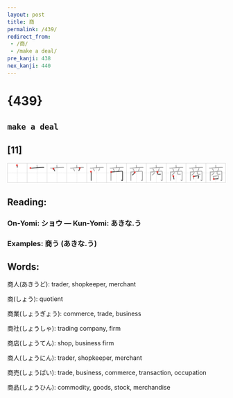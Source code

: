 ```yaml
---
layout: post
title: 商
permalink: /439/
redirect_from:
 - /商/
 - /make a deal/
pre_kanji: 438
nex_kanji: 440
---
```


# {439}

## `make a deal`

## [11]

<div class="stroke"><img src="../images/E59586.png" /></div>

## Reading:

### On-Yomi: ショウ &mdash; Kun-Yomi: あきな.う

### Examples: 商う (あきな.う)

## Words:

商人(あきうど): trader, shopkeeper, merchant

商(しょう): quotient

商業(しょうぎょう): commerce, trade, business

商社(しょうしゃ): trading company, firm

商店(しょうてん): shop, business firm

商人(しょうにん): trader, shopkeeper, merchant

商売(しょうばい): trade, business, commerce, transaction, occupation

商品(しょうひん): commodity, goods, stock, merchandise
